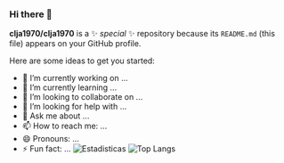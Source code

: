 ### Hi there 👋


**clja1970/clja1970** is a ✨ _special_ ✨ repository because its `README.md` (this file) appears on your GitHub profile.

Here are some ideas to get you started:

- 🔭 I’m currently working on ...
- 🌱 I’m currently learning ...
- 👯 I’m looking to collaborate on ...
- 🤔 I’m looking for help with ...
- 💬 Ask me about ...
- 📫 How to reach me: ...
- 😄 Pronouns: ...
- ⚡ Fun fact: ...
![Estadisticas](https://github-readme-stats.vercel.app/api?username=clja1970&show_icons=true&theme=dark)
![Top Langs](https://github-readme-stats.vercel.app/api/top-langs/?username=clja1970&layout=compact&theme=dark)
